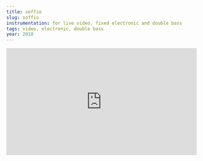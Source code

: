 ```yaml
---
title: soffio
slug: soffio
instrumentation: for live video, fixed electronic and double bass
tags: video, electronic, double bass
year: 2018
---
```


<div style="padding:56.25% 0 0 0;position:relative;"><iframe src="https://player.vimeo.com/video/306605671?h=b41f6bc481&byline=0" style="position:absolute;top:0;left:0;width:100%;height:100%;" frameborder="0" allow="autoplay; fullscreen; picture-in-picture" allowfullscreen></iframe></div><script src="https://player.vimeo.com/api/player.js"></script>